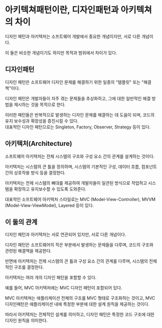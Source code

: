 # 아키텍쳐패턴이란, 디자인패턴과 아키텍쳐의 차이

디자인 패턴과 아키텍처는 소프트웨어 개발에서 중요한 개념이지만, 서로 다른 개념이다.  

이 둘은 비슷한 개념이기도 하지만 목적과 범위에서 차이가 있다.  

## 디자인패턴
디자인 패턴은 소프트웨어 디자인 문제를 해결하기 위한 일종의 "템플릿" 또는 "해결책"이다. 

디자인 패턴은 개발자들이 자주 겪는 문제들을 추상화하고, 그에 대한 일반적인 해결 방법을 제시하는 것을 목적으로 한다.  

이러한 패턴들은 반복적으로 발생하는 디자인 문제를 해결하는 데 도움이 되며, 코드의 유지 보수성과 확장성을 증진시킬 수 있다.   
대표적인 디자인 패턴으로는 Singleton, Factory, Observer, Strategy 등이 있다.


## 아키텍처(Architecture)

소프트웨어 아키텍처는 전체 시스템의 구조와 구성 요소 간의 관계를 설계하는 것이다.  

아키텍처는 시스템의 큰 틀을 정의하며, 시스템의 기본적인 구성, 데이터 흐름, 컴포넌트 간의 상호작용 방식 등을 결정한다.  

아키텍처는 전체 시스템의 뼈대를 제공하여 개발자들이 일관된 방식으로 작업하고 시스템을 확장하고 유지보수할 수 있도록 도와준다.  

대표적인 소프트웨어 아키텍처 스타일로는 MVC (Model-View-Controller), MVVM (Model-View-ViewModel), Layered 등이 있다. 


## 이 둘의 관계

디자인 패턴과 아키텍처는 서로 연관되어 있지만, 서로 다른 개념이다.  

디자인 패턴은 소프트웨어의 작은 부분에서 발생하는 문제들을 다루며, 코드의 구조와 관련된 해결책을 제공한다.   

반면에 아키텍처는 전체 시스템의 큰 틀과 구성 요소 간의 관계를 다루며, 시스템의 전체적인 구조를 결정한다.  

아키텍처는 여러 개의 디자인 패턴을 포함할 수 있다.   

예를 들어, MVC 아키텍처에는 MVC 디자인 패턴이 포함되어 있다.  

MVC 아키텍쳐는 애플리케이션 전체의 구조를 MVC 형태로 구조화하는 것이고, MVC 디자인패턴은 애플리케이션 내에 특정한 부분에 대한 설계 원칙을 제공하는 것이다.  


따라서 아키텍처는 전체적인 설계를 의미하고, 디자인 패턴은 특정한 코드 구조에 대한 디자인 원칙을 의미한다.  
